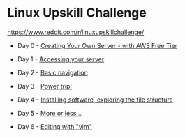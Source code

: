 # Linux Upskill Challenge

https://www.reddit.com/r/linuxupskillchallenge/

- Day 0 - [Creating Your Own Server - with AWS Free Tier](./day0.md)

- Day 1 - [Accessing your server](./day1.md)

- Day 2 - [Basic navigation](./day2.md)

- Day 3 - [Power trip!](./day3.md)

- Day 4 - [Installing software, exploring the file structure](./day4.md)

- Day 5 - [More or less...](./day5.md)

- Day 6 - [Editing with "vim"](./day6.md)
